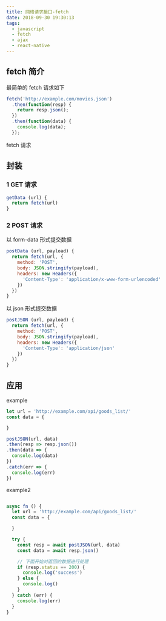 ```yaml
---
title: 网络请求接口-fetch
date: 2018-09-30 19:30:13
tags: 
  - javascript
  - fetch
  - ajax
  - react-native
---
```



## fetch 简介

最简单的 fetch 请求如下

```js
fetch('http://example.com/movies.json')
  .then(function(resp) {
    return resp.json();
  })
  .then(function(data) {
    console.log(data);
  });
```

fetch 请求

## 封装

### 1 GET 请求    

```js
getData (url) {
  return fetch(url)
}
```

### 2 POST 请求

以 form-data 形式提交数据

```js
postData (url, payload) {
  return fetch(url, {
    method: 'POST',
    body: JSON.stringify(payload),
    headers: new Headers({
      'Content-Type': 'application/x-www-form-urlencoded'
    })
  })
}
```

以 json 形式提交数据
```js
postJSON (url, payload) {
  return fetch(url, {
    method: 'POST',
    body: JSON.stringify(payload),
    headers: new Headers({
      'Content-Type': 'application/json'
    })
  })
}
```

## 应用

example

```js
let url = 'http://example.com/api/goods_list/'
const data = {

}

postJSON(url, data)
.then(resp => resp.json())
.then(data => {
  console.log(data)
})
.catch(err => {
  console.log(err)
})
```

example2

```js

async fn () {
  let url = 'http://example.com/api/goods_list/'
  const data = {

  }

  try {
    const resp = await postJSON(url, data)
    const data = await resp.json()

    // 下面开始对返回的数据进行处理
    if (resp.status == 200) {
      console.log('success')
    } else {
      console.log()
    }
  } catch (err) {
    console.log(err)
  }
}

```